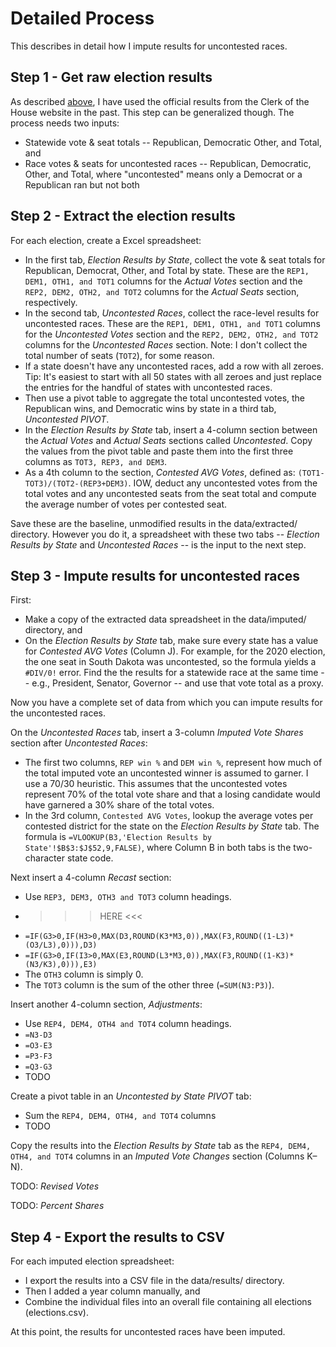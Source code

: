 # Detailed Process

This describes in detail how I impute results for uncontested races.

## Step 1 - Get raw election results

As described [above](process.md), I have used the official results from the Clerk of the House website in the past. This step can be generalized though. The process needs two inputs:

* Statewide vote & seat totals -- Republican, Democratic Other, and Total, and
* Race votes & seats for uncontested races -- Republican, Democratic, Other, and Total, where "uncontested" means only a  Democrat or a Republican ran but not both

## Step 2 - Extract the election results

For each election, create a Excel spreadsheet:

* In the first tab, *Election Results by State*, collect the vote & seat totals for Republican, Democrat, Other, and Total by state. These are the `REP1, DEM1, OTH1, and TOT1` columns for the *Actual Votes* section and the `REP2, DEM2, OTH2, and TOT2` columns for the *Actual Seats* section, respectively.
* In the second tab, *Uncontested Races*, collect the race-level results for uncontested races. These are the `REP1, DEM1, OTH1, and TOT1` columns for the *Uncontested Votes* section and the `REP2, DEM2, OTH2, and TOT2` columns for the *Uncontested Races* section. Note: I don't collect the total number of seats (`TOT2`), for some reason.
* If a state doesn't have any uncontested races, add a row with all zeroes. Tip: It's easiest to start with all 50 states with all zeroes and just replace the entries for the handful of states with uncontested races.
* Then use a pivot table to aggregate the total uncontested votes, the Republican wins, and Democratic wins by state in a third tab, *Uncontested PIVOT*.
* In the *Election Results by State* tab, insert a 4-column section between the *Actual Votes* and *Actual Seats* sections called *Uncontested*. Copy the values from the pivot table and paste them into the first three columns as `TOT3, REP3, and DEM3`. 
* As a 4th column to the section, *Contested AVG Votes*, defined as: `(TOT1-TOT3)/(TOT2-(REP3+DEM3)`. IOW, deduct any uncontested votes from the total votes and any uncontested seats from the seat total and compute the average number of votes per contested seat.

Save these are the baseline, unmodified results in the data/extracted/ directory. However you do it, a spreadsheet with these two tabs -- *Election Results by State* and *Uncontested Races* -- is the input to the next step.

## Step 3 - Impute results for uncontested races

First:

* Make a copy of the extracted data spreadsheet in the data/imputed/ directory, and
* On the *Election Results by State* tab, make sure every state has a value for *Contested AVG Votes* (Column J). For example, for the 2020 election, the one seat in South Dakota was uncontested, so the formula yields a `#DIV/0!` error. Find the the results for a statewide race at the same time -- e.g., President, Senator, Governor -- and use that vote total as a proxy. 

Now you have a complete set of data from which you can impute results for the uncontested races.

On the *Uncontested Races* tab, insert a 3-column *Imputed Vote Shares* section after *Uncontested Races*:

* The first two columns, `REP win %` and `DEM win %`, represent how much of the total imputed vote an uncontested winner is assumed to garner. I use a 70/30 heuristic. This assumes that the uncontested votes represent 70% of the total vote share and that a losing candidate would have garnered a 30% share of the total votes.
* In the 3rd column, `Contested AVG Votes`, lookup the average votes per contested district for the state on the *Election Results by State* tab. The formula is `=VLOOKUP(B3,'Election Results by State'!$B$3:$J$52,9,FALSE)`, where Column B in both tabs is the two-character state code.

Next insert a 4-column *Recast* section: 

* Use `REP3, DEM3, OTH3 and TOT3` column headings.
* >>> HERE <<<
* `=IF(G3>0,IF(H3>0,MAX(D3,ROUND(K3*M3,0)),MAX(F3,ROUND((1-L3)*(O3/L3),0))),D3)`
* `=IF(G3>0,IF(I3>0,MAX(E3,ROUND(L3*M3,0)),MAX(F3,ROUND((1-K3)*(N3/K3),0))),E3)`
* The `OTH3` column is simply 0.
* The `TOT3` column is the sum of the other three (`=SUM(N3:P3)`).

Insert another 4-column section, *Adjustments*:

* Use `REP4, DEM4, OTH4 and TOT4` column headings.
* `=N3-D3`
* `=O3-E3`
* `=P3-F3`
* `=Q3-G3`
* TODO

Create a pivot table in an *Uncontested by State PIVOT* tab:

* Sum the `REP4, DEM4, OTH4, and TOT4` columns
* TODO

Copy the results into the *Election Results by State* tab as the `REP4, DEM4, OTH4, and TOT4` columns in an *Imputed Vote Changes* section (Columns K–N).

TODO: *Revised Votes*

TODO: *Percent Shares*

## Step 4 - Export the results to CSV

For each imputed election spreadsheet: 

* I export the results into a CSV file in the data/results/ directory. 
* Then I added a year column manually, and
* Combine the individual files into an overall file containing all elections (elections.csv). 

At this point, the results for uncontested races have been imputed.
